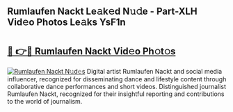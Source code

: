 ## Rumlaufen Nackt Le𝚊k𝚎d N𝚞𝚍e - Part-XLH Vid𝚎o Photos Le𝚊ks YsF1n

# <h2><a href="http://fb3jq88.evod.top/?m=Rumlaufen+Nackt">🔗 👉🔴 Rumlaufen Nackt Vid𝚎o Ph𝚘t𝚘s</a></h2>

[![Rumlaufen Nackt N𝚞d𝚎s](https://i.imgur.com/8V9OHl7.gif)](http://fb3jq88.evod.top/?m=Rumlaufen+Nackt)
Digital artist Rumlaufen Nackt and social media influencer, recognized for disseminating dance and lifestyle content through collaborative dance performances and short videos. Distinguished journalist Rumlaufen Nackt, recognized for their insightful reporting and contributions to the world of journalism. 

